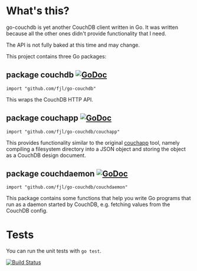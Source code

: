 # What's this?

go-couchdb is yet another CouchDB client written in Go.
It was written because all the other ones didn't provide
functionality that I need.

The API is not fully baked at this time and may change.

This project contains three Go packages:

## package couchdb [![GoDoc](https://godoc.org/github.com/fjl/go-couchdb?status.png)](http://godoc.org/github.com/fjl/go-couchdb)

    import "github.com/fjl/go-couchdb"

This wraps the CouchDB HTTP API.

## package couchapp [![GoDoc](https://godoc.org/github.com/fjl/go-couchdb?status.png)](http://godoc.org/github.com/fjl/go-couchdb/couchapp)

    import "github.com/fjl/go-couchdb/couchapp"

This provides functionality similar to the original
[couchapp](https://github.com/couchapp/couchapp) tool,
namely compiling a filesystem directory into a JSON object
and storing the object as a CouchDB design document.

## package couchdaemon [![GoDoc](https://godoc.org/github.com/fjl/go-couchdb?status.png)](http://godoc.org/github.com/fjl/go-couchdb/couchdaemon)

    import "github.com/fjl/go-couchdb/couchdaemon"

This package contains some functions that help
you write Go programs that run as a daemon started by CouchDB,
e.g. fetching values from the CouchDB config.

# Tests

You can run the unit tests with `go test`.

[![Build Status](https://travis-ci.org/fjl/go-couchdb.png?branch=master)](https://travis-ci.org/fjl/go-couchdb)
